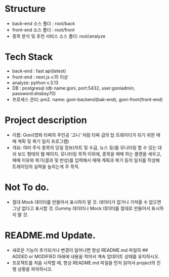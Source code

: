 # Structure
- back-end 소스 폴더 : root/back
- front-end 소스 폴더 : root/front
- 종목 분석 및 추천 서비스 소스 폴더: root/analyze

# Tech Stack
- back-end : fast api(latest)
- front-end : next.js v.15 이상
- analyze: python v.3.13 
- DB : postgresql (db name:goni, port:5432, user:goniadmin, password:shsbsy70)
- 프로세스 관리: pm2. name: goni-backend(bak-end), goni-front(front-end)

# Project description
- 이름:  Goni(영화 타짜의 주인공 ‘고니’ 처럼 타짜 급의 탑 트레이더가 되기 위한 매매 계획 및 복기 일지 프로그램)
- 개요: 여러 주식 종목의 당일 정보(차트 및 수급, 뉴스 등)를 모니터링 할 수 있는 대쉬 보드 형태의 웹 페이지. 모니터링 목적 이외에, 종목을 매매 하는 플랜을 세우고, 매매 이유와 복기(결과 및 반성)를 입력해서 매매 계획과 복기 등의 일지를 작성해 트레이딩의 실력을 높히는게 주 목적. 

# Not To do.
- 절대 Mock 데이터를 만들어서 표시하지 말 것. 데이터가 없거나 가져올 수 없으면 그냥 없다고 표시할 것. Dummy 데이터나 Mock 데이터를 절대로 만들어서 표시하지 말 것. 

# README.md Update.
- 새로운 기능이 추가되거나 변경이 일어나면 항상 README.md 파일의 ## ADDED or MODIFIED 아래에 내용을 적어서 계속 업데이트 상태를 유지하시오.
- 프로젝트를 처음 시작할 때, 항상 README.md 파일을 먼저 읽어서 project의 진행 상황을 파악하시오.